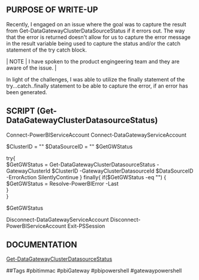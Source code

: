 ## PURPOSE OF WRITE-UP
Recently, I engaged on an issue where the goal was to capture the result from Get-DataGatewayClusterDataSourceStatus if it errors out.  The way that the error is returned doesn't allow for us to capture the error message in the result variable being used to capture the status and/or the catch statement of the try catch block.  

| NOTE | I have spoken to the product engingeering team and they are aware of the issue. |

In light of the challenges, I was able to utilize the finally statement of the try...catch..finally statement to be able to capture the error, if an error has been generated. 


## SCRIPT (Get-DataGatewayClusterDatasourceStatus)
Connect-PowerBIServiceAccount
Connect-DataGatewayServiceAccount 

$ClusterID = "<enter your gateway cluster id>"
$DataSourceID = "<enter your gateway data source id>"
$GetGWStatus

try{   
    $GetGWStatus = Get-DataGatewayClusterDatasourceStatus -GatewayClusterId $ClusterID -GatewayClusterDatasourceId $DataSourceID -ErrorAction SilentlyContinue
 } 
finally{
 if($GetGWStatus -eq "")
    {
        $GetGWStatus = Resolve-PowerBIError -Last     
    }   
}

$GetGWStatus

Disconnect-DataGatewayServiceAccount
Disconnect-PowerBIServiceAccount
Exit-PSSession

## DOCUMENTATION
  [Get-DataGatewayClusterDatasourceStatus](https://docs.microsoft.com/en-us/powershell/module/datagateway/get-datagatewayclusterdatasourcestatus?view=datagateway-ps)
  
##Tags
  #pbitimmac #pbiGateway #pbipowershell #gatewaypowershell
